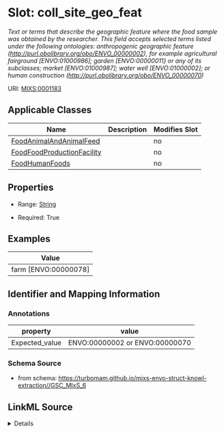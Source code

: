 # Slot: coll_site_geo_feat


_Text or terms that describe the geographic feature where the food sample was obtained by the researcher. This field accepts selected terms listed under the following ontologies: anthropogenic geographic feature (http://purl.obolibrary.org/obo/ENVO_00000002), for example agricultural fairground [ENVO:01000986]; garden [ENVO:00000011} or any of its subclasses; market [ENVO:01000987]; water well [ENVO:01000002]; or human construction (http://purl.obolibrary.org/obo/ENVO_00000070)_



URI: [MIXS:0001183](https://w3id.org/mixs/0001183)



<!-- no inheritance hierarchy -->




## Applicable Classes

| Name | Description | Modifies Slot |
| --- | --- | --- |
[FoodAnimalAndAnimalFeed](FoodAnimalAndAnimalFeed.md) |  |  no  |
[FoodFoodProductionFacility](FoodFoodProductionFacility.md) |  |  no  |
[FoodHumanFoods](FoodHumanFoods.md) |  |  no  |







## Properties

* Range: [String](String.md)

* Required: True






## Examples

| Value |
| --- |
| farm [ENVO:00000078] |

## Identifier and Mapping Information





### Annotations

| property | value |
| --- | --- |
| Expected_value | ENVO:00000002 or ENVO:00000070 |



### Schema Source


* from schema: https://turbomam.github.io/mixs-envo-struct-knowl-extraction//GSC_MIxS_6




## LinkML Source

<details>
```yaml
name: coll_site_geo_feat
annotations:
  Expected_value:
    tag: Expected_value
    value: ENVO:00000002 or ENVO:00000070
description: 'Text or terms that describe the geographic feature where the food sample
  was obtained by the researcher. This field accepts selected terms listed under the
  following ontologies: anthropogenic geographic feature (http://purl.obolibrary.org/obo/ENVO_00000002),
  for example agricultural fairground [ENVO:01000986]; garden [ENVO:00000011} or any
  of its subclasses; market [ENVO:01000987]; water well [ENVO:01000002]; or human
  construction (http://purl.obolibrary.org/obo/ENVO_00000070)'
title: collection site geographic feature
notes:
- feature
- geographic
- site
examples:
- value: farm [ENVO:00000078]
from_schema: https://turbomam.github.io/mixs-envo-struct-knowl-extraction//GSC_MIxS_6
rank: 1000
string_serialization: '{text}|{termLabel} [{termID}]'
slot_uri: MIXS:0001183
multivalued: false
alias: coll_site_geo_feat
domain_of:
- FoodAnimalAndAnimalFeed
- FoodFoodProductionFacility
- FoodHumanFoods
range: string
required: true

```
</details>